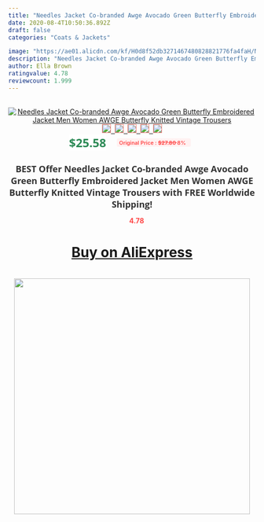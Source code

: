 ```yaml
---
title: "Needles Jacket Co-branded Awge Avocado Green Butterfly Embroidered Jacket  Men Women AWGE Butterfly Knitted Vintage Trousers"
date: 2020-08-4T10:50:36.892Z
draft: false
categories: "Coats & Jackets"

image: "https://ae01.alicdn.com/kf/H0d8f52db3271467480828821776fa4faH/Needles-Jacket-Co-branded-Awge-Avocado-Green-Butterfly-Embroidered-Jacket-Men-Women-AWGE-Butterfly-Knitted-Vintage.jpg"
description: "Needles Jacket Co-branded Awge Avocado Green Butterfly Embroidered Jacket  Men Women AWGE Butterfly Knitted Vintage Trousers"
author: Ella Brown
ratingvalue: 4.78
reviewcount: 1.999
---
```

<br>
<div style="text-align: center;">
<a href="https://s.click.aliexpress.com/e/_9QPiMl" target="_blank" rel="nofollow noopener noreferrer"><img alt="Needles Jacket Co-branded Awge Avocado Green Butterfly Embroidered Jacket  Men Women AWGE Butterfly Knitted Vintage Trousers" class="magnifier-image" src="https://ae01.alicdn.com/kf/H0d8f52db3271467480828821776fa4faH/Needles-Jacket-Co-branded-Awge-Avocado-Green-Butterfly-Embroidered-Jacket-Men-Women-AWGE-Butterfly-Knitted-Vintage.jpg_640x640.jpg">
<br>
<img style="border:1px solid salmon" src="https://ae01.alicdn.com/kf/H0d8f52db3271467480828821776fa4faH/Needles-Jacket-Co-branded-Awge-Avocado-Green-Butterfly-Embroidered-Jacket-Men-Women-AWGE-Butterfly-Knitted-Vintage.jpg_120x120.jpg">&nbsp;&nbsp;<img style="border:1px solid salmon" src="https://ae01.alicdn.com/kf/Hadbdde5f9878474390bda1130fe96705l/Needles-Jacket-Co-branded-Awge-Avocado-Green-Butterfly-Embroidered-Jacket-Men-Women-AWGE-Butterfly-Knitted-Vintage.jpg_120x120.jpg">&nbsp;&nbsp;<img style="border:1px solid salmon" src="https://ae01.alicdn.com/kf/H9359ea7ae5a644f597ee17496ec4e556P/Needles-Jacket-Co-branded-Awge-Avocado-Green-Butterfly-Embroidered-Jacket-Men-Women-AWGE-Butterfly-Knitted-Vintage.jpg_120x120.jpg">&nbsp;&nbsp;<img style="border:1px solid salmon" src="_120x120.jpg">&nbsp;&nbsp;<img style="border:1px solid salmon" src="https://ae01.alicdn.com/kf/H90fac5a4bf604ee0b0fae74766def088m/Needles-Jacket-Co-branded-Awge-Avocado-Green-Butterfly-Embroidered-Jacket-Men-Women-AWGE-Butterfly-Knitted-Vintage.jpg_120x120.jpg"></a></div><br0>
<div style="text-align: center;"><span style="background-color: white; border: 0px; box-sizing: border-box; color: seagreen; display: inline-block; font-family: &quot;open sans&quot; , &quot;arial&quot; , &quot;helvetica&quot; , sans-serif , &quot;heiti&quot;; font-size: 24px; font-stretch: inherit; font-weight: 700; line-height: inherit; margin: 0px 10px 0px 0px; padding: 0px; vertical-align: middle;">$25.58 </span>
<span style="background: rgb(255 , 241 , 241); border-radius: 3px; border: 0px; box-sizing: border-box; color: #ff4747; display: inline-block; font-family: inherit; font-size: 12px; font-stretch: inherit; font-style: inherit; font-variant: inherit; font-weight: 600; line-height: inherit; margin: 0px; padding: 2px 5px; transform: scale(0.9); vertical-align: middle;">Original Price : <b style="text-decoration: line-through;">$27.80 </b> 8%&nbsp;&nbsp;</span></div>
<h1 style="color: #333333; display: inline-block; font-family: &quot;open sans&quot; , &quot;arial&quot; , &quot;helvetica&quot; , sans-serif , &quot;heiti&quot;; font-size: 18px; font-stretch: inherit; font-weight: 700; text-align: center;">BEST Offer Needles Jacket Co-branded Awge Avocado Green Butterfly Embroidered Jacket  Men Women AWGE Butterfly Knitted Vintage Trousers with FREE Worldwide Shipping!</h1>
<div style="color: #ff4747; text-align: center;">
<img src="https://4.bp.blogspot.com/-M0ZcTcb-5uY/XleCXlxnR4I/AAAAAAAAAEc/OrjgMkXV1oMQFaCRZj5HQwOCBcu3w1FegCPcBGAYYCw/s1600/star.png" style="height: 15px;">&nbsp;<b>4.78</b></div>
<div class="button_cont" align="center"><a class="buynow_a" href="https://s.click.aliexpress.com/e/_9QPiMl" target="_blank" rel="nofollow noopener noreferrer"><H1>Buy on AliExpress</H1></a></div><br>
<div class="separator" style="clear: both; text-align: center;">
<img src="https://lh3.googleusercontent.com/-pTy5HemUv9M/XlePHvY0dAI/AAAAAAAAAE4/0nX5iRUoIWY8eMW9Dpxeirr157OZliDIgCLcBGAsYHQ/s1600/badge.gif" width="480">
</div>
